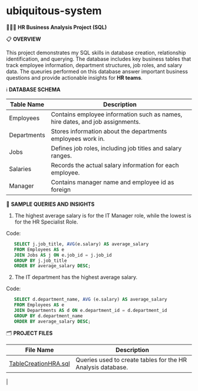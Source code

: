 # ubiquitous-system
👩🏾‍💻 **HR Business Analysis Project (SQL)**

📋 **OVERVIEW**

This project demonstrates my SQL skills in database creation, relationship identification, and querying. The database includes key business tables that track employee information, department structures, job roles, and salary data. The queuries performed on this database answer important business questions and provide actionable insights for **HR teams**.

ℹ️ **DATABASE SCHEMA**

|Table Name |  Description|
|-----------|---------------------------------------------------------------------------------|
|Employees  |  Contains employee information such as names, hire dates, and job assignments.  |
|Departments|  Stores information about the departments employees work in.|
|Jobs       |  Defines job roles, including job titles and salary ranges.|
|Salaries   |  Records the actual salary information for each employee.|
|Manager    |  Contains manager name and employee id as foreign

🔎 **SAMPLE QUERIES AND INSIGHTS**

1. The highest average salary is for the IT Manager role, while the lowest is for the HR Specialist Role.

Code:
```sql
   SELECT j.job_title, AVG(e.salary) AS average_salary
   FROM Employees AS e
   JOIN Jobs AS j ON e.job_id = j.job_id
   GROUP BY j.job_title
   ORDER BY average_salary DESC;
```
   
2. The IT department has the highest average salary.

Code:
```sql
   SELECT d.department_name, AVG (e.salary) AS average_salary
   FROM Employees AS e
   JOIN Departments AS d ON e.department_id = d.department_id
   GROUP BY d.department_name
   ORDER BY average_salary DESC;
```

  🗂️ **PROJECT FILES**
  
  |File Name | Description|
  |-----------|--------------------------------------------------------------------------------|
  |[TableCreationHRA.sql](./TableCreationHRA.sql)| Queries used to create tables for the HR Analysis database.
  | 
